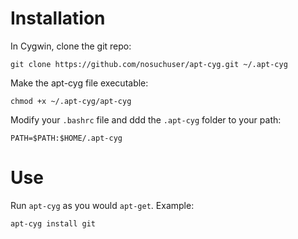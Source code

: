 # Installation
In Cygwin, clone the git repo:
```
git clone https://github.com/nosuchuser/apt-cyg.git ~/.apt-cyg
```

Make the apt-cyg file executable:
```
chmod +x ~/.apt-cyg/apt-cyg
```

Modify your `.bashrc` file and ddd the `.apt-cyg` folder to your path:
```
PATH=$PATH:$HOME/.apt-cyg
```

# Use
Run `apt-cyg` as you would `apt-get`. Example:
```
apt-cyg install git
```
